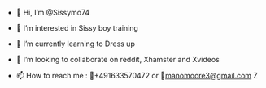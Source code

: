- 👋 Hi, I’m @Sissymo74
- 👀 I’m interested in Sissy boy training 
- 🌱 I’m currently learning to Dress up
- 💞️ I’m looking to collaborate on reddit, Xhamster and Xvideos

- 📫 How to reach me : 📲+491633570472 or 📧manomoore3@gmail.com 
Z
<!---
Sissymo74/Sissymo74 is a ✨ special ✨ repository because its `README.md` (this file) appears on your GitHub profile.
You can click the Preview link to take a look at your changes.
--->
